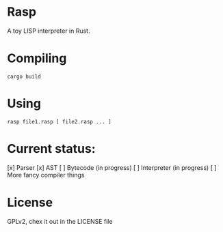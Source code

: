 # Rasp
A toy LISP interpreter in Rust.

# Compiling
`cargo build`

# Using
`rasp file1.rasp [ file2.rasp ... ]`

# Current status:
[x] Parser
[x] AST
[ ] Bytecode (in progress)
[ ] Interpreter (in progress)
[ ] More fancy compiler things

# License
GPLv2, chex it out in the LICENSE file
